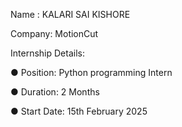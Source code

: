 Name : KALARI SAI KISHORE

Company: MotionCut

Internship Details:

● Position: Python programming Intern

● Duration: 2 Months

● Start Date: 15th February 2025
